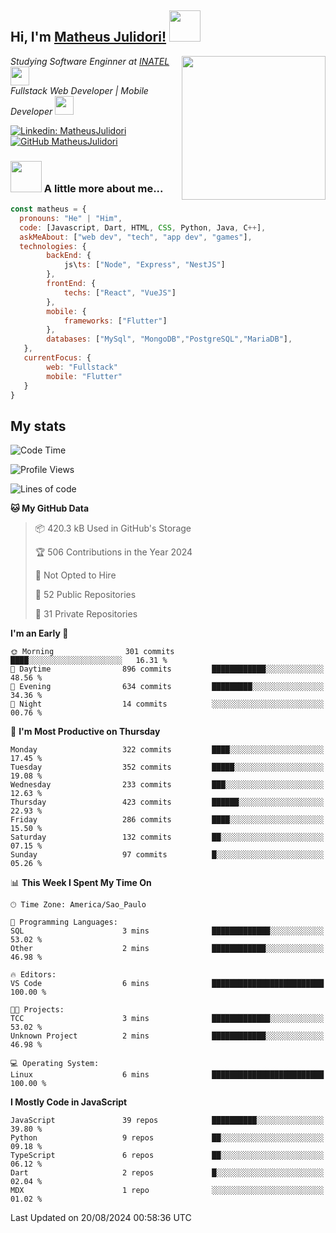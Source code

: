 <h2> Hi, I'm <a href="https://matheusjulidori.github.io" target="_blank">Matheus Julidori!</a> <img src="https://media.giphy.com/media/12oufCB0MyZ1Go/giphy.gif" width="50"></h2>
<img align='right' src="https://media.giphy.com/media/3oKIPnAiaMCws8nOsE/giphy.gif" width="230" height="auto">
<p><em>Studying Software Enginner at <a href="http://www.inatel.br" target="_blank">INATEL</a><img src="https://media.giphy.com/media/fYSnHlufseco8Fh93Z/giphy.gif" width="30"></br>
  Fullstack Web Developer | Mobile Developer <img src="https://media.giphy.com/media/WUlplcMpOCEmTGBtBW/giphy.gif" width="30">
</em></p>

[![Linkedin: MatheusJulidori](https://img.shields.io/badge/-MatheusJulidori-blue?style=flat-square&logo=Linkedin&logoColor=white&link=https://www.linkedin.com/in/MatheusJulidori/)](https://www.linkedin.com/in/MatheusJulidori/)
[![GitHub MatheusJulidori](https://img.shields.io/github/followers/matheusjulidori?label=follow&style=social)](https://github.com/MatheusJulidori)


### <img src="https://media.giphy.com/media/VgCDAzcKvsR6OM0uWg/giphy.gif" width="50"> A little more about me...  

```javascript
const matheus = {
  pronouns: "He" | "Him",
  code: [Javascript, Dart, HTML, CSS, Python, Java, C++],
  askMeAbout: ["web dev", "tech", "app dev", "games"],
  technologies: {
        backEnd: {
            js\ts: ["Node", "Express", "NestJS"]
        },
        frontEnd: {
            techs: ["React", "VueJS"]
        },
        mobile: {
            frameworks: ["Flutter"]
        },
        databases: ["MySql", "MongoDB","PostgreSQL","MariaDB"],
   },
   currentFocus: {
        web: "Fullstack"
        mobile: "Flutter"
   }
}
```
<h2>My stats</h2>

<!--START_SECTION:waka-->
![Code Time](http://img.shields.io/badge/Code%20Time-651%20hrs%207%20mins-blue)

![Profile Views](http://img.shields.io/badge/Profile%20Views-0-blue)

![Lines of code](https://img.shields.io/badge/From%20Hello%20World%20I%27ve%20Written-6.7%20million%20lines%20of%20code-blue)

**🐱 My GitHub Data** 

> 📦 420.3 kB Used in GitHub's Storage 
 > 
> 🏆 506 Contributions in the Year 2024
 > 
> 🚫 Not Opted to Hire
 > 
> 📜 52 Public Repositories 
 > 
> 🔑 31 Private Repositories 
 > 
**I'm an Early 🐤** 

```text
🌞 Morning                301 commits         ████░░░░░░░░░░░░░░░░░░░░░   16.31 % 
🌆 Daytime                896 commits         ████████████░░░░░░░░░░░░░   48.56 % 
🌃 Evening                634 commits         █████████░░░░░░░░░░░░░░░░   34.36 % 
🌙 Night                  14 commits          ░░░░░░░░░░░░░░░░░░░░░░░░░   00.76 % 
```
📅 **I'm Most Productive on Thursday** 

```text
Monday                   322 commits         ████░░░░░░░░░░░░░░░░░░░░░   17.45 % 
Tuesday                  352 commits         █████░░░░░░░░░░░░░░░░░░░░   19.08 % 
Wednesday                233 commits         ███░░░░░░░░░░░░░░░░░░░░░░   12.63 % 
Thursday                 423 commits         ██████░░░░░░░░░░░░░░░░░░░   22.93 % 
Friday                   286 commits         ████░░░░░░░░░░░░░░░░░░░░░   15.50 % 
Saturday                 132 commits         ██░░░░░░░░░░░░░░░░░░░░░░░   07.15 % 
Sunday                   97 commits          █░░░░░░░░░░░░░░░░░░░░░░░░   05.26 % 
```


📊 **This Week I Spent My Time On** 

```text
🕑︎ Time Zone: America/Sao_Paulo

💬 Programming Languages: 
SQL                      3 mins              █████████████░░░░░░░░░░░░   53.02 % 
Other                    2 mins              ████████████░░░░░░░░░░░░░   46.98 % 

🔥 Editors: 
VS Code                  6 mins              █████████████████████████   100.00 % 

🐱‍💻 Projects: 
TCC                      3 mins              █████████████░░░░░░░░░░░░   53.02 % 
Unknown Project          2 mins              ████████████░░░░░░░░░░░░░   46.98 % 

💻 Operating System: 
Linux                    6 mins              █████████████████████████   100.00 % 
```

**I Mostly Code in JavaScript** 

```text
JavaScript               39 repos            ██████████░░░░░░░░░░░░░░░   39.80 % 
Python                   9 repos             ██░░░░░░░░░░░░░░░░░░░░░░░   09.18 % 
TypeScript               6 repos             ██░░░░░░░░░░░░░░░░░░░░░░░   06.12 % 
Dart                     2 repos             █░░░░░░░░░░░░░░░░░░░░░░░░   02.04 % 
MDX                      1 repo              ░░░░░░░░░░░░░░░░░░░░░░░░░   01.02 % 
```




 Last Updated on 20/08/2024 00:58:36 UTC
<!--END_SECTION:waka-->
